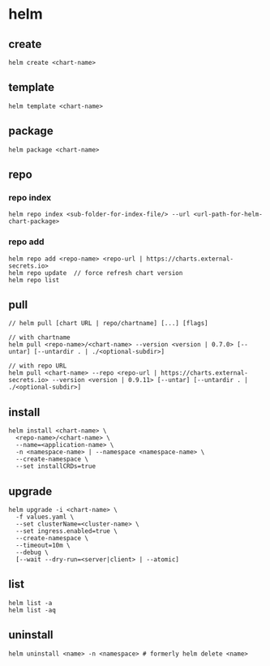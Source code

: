 # helm

## create
```
helm create <chart-name>
```

## template
```
helm template <chart-name>
```

## package
```
helm package <chart-name>
```

## repo

### repo index
```
helm repo index <sub-folder-for-index-file/> --url <url-path-for-helm-chart-package>
```

### repo add
```
helm repo add <repo-name> <repo-url | https://charts.external-secrets.io>
helm repo update  // force refresh chart version
helm repo list
```

## pull

```
// helm pull [chart URL | repo/chartname] [...] [flags]

// with chartname
helm pull <repo-name>/<chart-name> --version <version | 0.7.0> [--untar] [--untardir . | ./<optional-subdir>]

// with repo URL
helm pull <chart-name> --repo <repo-url | https://charts.external-secrets.io> --version <version | 0.9.11> [--untar] [--untardir . | ./<optional-subdir>]
```

## install
```
helm install <chart-name> \
  <repo-name>/<chart-name> \
  --name=<application-name> \
  -n <namespace-name> | --namespace <namespace-name> \
  --create-namespace \
  --set installCRDs=true
```

## upgrade
```
helm upgrade -i <chart-name> \
  -f values.yaml \
  --set clusterName=<cluster-name> \
  --set ingress.enabled=true \
  --create-namespace \
  --timeout=10m \
  --debug \
  [--wait --dry-run=<server|client> | --atomic]
```

## list

```
helm list -a
helm list -aq
```

## uninstall

```
helm uninstall <name> -n <namespace> # formerly helm delete <name>
```
